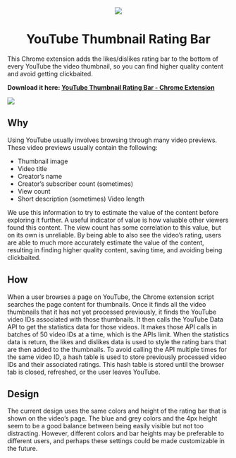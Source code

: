 <div align="center">
<img src="https://raw.githubusercontent.com/elliotwaite/youtube-thumbnail-rating-bar/master/icon128.png" />

# YouTube Thumbnail Rating Bar

</div>

This Chrome extension adds the likes/dislikes rating bar to the bottom of every YouTube the video thumbnail, so you can find higher quality content and avoid getting clickbaited.

**Download it here: [YouTube Thumbnail Rating Bar - Chrome Extension](https://chrome.google.com/webstore/detail/youtube-thumbnail-rating/cmlddjbnoehmihdmfhaacemlpgfbpoeb)**

![](https://raw.githubusercontent.com/elliotwaite/youtube-thumbnail-rating-bar/master/img/screenshot-1.jpg)

## Why
Using YouTube usually involves browsing through many video previews. These video previews usually contain the following:
* Thumbnail image
* Video title
* Creator’s name
* Creator’s subscriber count (sometimes)
* View count
* Short description (sometimes)
Video length

We use this information to try to estimate the value of the content before exploring it further. A useful indicator of value is how valuable other viewers found this content. The view count has some correlation to this value, but on its own is unreliable. By being able to also see the video’s rating, users are able to much more accurately estimate the value of the content, resulting in finding higher quality content, saving time, and avoiding being clickbaited.

## How

When a user browses a page on YouTube, the Chrome extension script searches the page content for thumbnails. Once it finds all the video thumbnails that it has not yet processed previously, it finds the YouTube video IDs associated with those thumbnails. It then calls the YouTube Data API to get the statistics data for those videos. It makes those API calls in batches of 50 video IDs at a time, which is the APIs limit. When the statistics data is return, the likes and dislikes data is used to style the rating bars that are then added to the thumbnails. To avoid calling the API multiple times for the same video ID, a hash table is used to store previously processed video IDs and their associated ratings. This hash table is stored until the browser tab is closed, refreshed, or the user leaves YouTube.

## Design

The current design uses the same colors and height of the rating bar that is shown on the video’s page. The blue and grey colors and the 4px height seem to be a good balance between being easily visible but not too distracting. However, different colors and bar heights may be preferable to different users, and perhaps these settings could be made customizable in the future.
